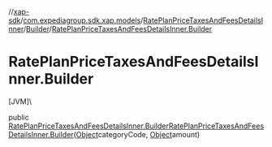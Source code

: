 //[xap-sdk](../../../../index.md)/[com.expediagroup.sdk.xap.models](../../index.md)/[RatePlanPriceTaxesAndFeesDetailsInner](../index.md)/[Builder](index.md)/[RatePlanPriceTaxesAndFeesDetailsInner.Builder](-rate-plan-price-taxes-and-fees-details-inner.-builder.md)

# RatePlanPriceTaxesAndFeesDetailsInner.Builder

[JVM]\

public [RatePlanPriceTaxesAndFeesDetailsInner.Builder](index.md)[RatePlanPriceTaxesAndFeesDetailsInner.Builder](-rate-plan-price-taxes-and-fees-details-inner.-builder.md)([Object](https://docs.oracle.com/javase/8/docs/api/java/lang/Object.html)categoryCode, [Object](https://docs.oracle.com/javase/8/docs/api/java/lang/Object.html)amount)
